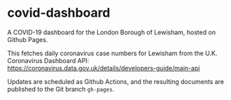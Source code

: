 # covid-dashboard

A COVID-19 dashboard for the London Borough of Lewisham, hosted on Github Pages. 

This fetches daily coronavirus case numbers for Lewisham from the U.K. Coronavirus Dashboard API:
https://coronavirus.data.gov.uk/details/developers-guide/main-api

Updates are scheduled as Github Actions, and the resulting documents are published to the Git branch `gh-pages`.
